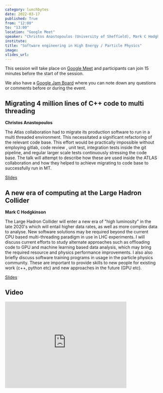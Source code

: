 ```yaml
---
category: lunchbytes
date: 2022-03-17
published: True
from: "12:00"
to: "13:00"
location: "Google Meet"
speaker: "Christos Anastopoulos (University of Sheffield), Mark C Hodgkinson (University of Sheffield)"
institute:
title: "Software engineering in High Energy / Particle Physics"
image:
slides_url:
---
```


This session will take place on [Google Meet](https://meet.google.com/unb-cjmh-sus) and participants can join 15 minutes before the start of the session.

We also have a [Google Jam Board](https://jamboard.google.com/d/1KTbvVzwqINY-qMfNAmiUUs8QTPSJogdatDO3MEB-djU) where you can note down any questions or comments before or during the event.

## Migrating 4 million lines of C++ code to multi threading

**Christos Anastopoulos**

The Atlas collaboration had to migrate its production software to run in a multi threaded environment. This necessitated a significant refactoring of the relevant code base. This effort would be practically impossible without employing gitlab, code review , unit test, integration tests inside the git pipeline, and regular larger scale tests continuously stressing the code base. The talk will attempt to describe how these are used inside the ATLAS collaboration and how they helped to achieve migrating to code base to successfully run in MT.

[Slides](/assets/slides/2022-03-17-lb-hep/ATLAS_4M_MT.pdf)

## A new era of computing at the Large Hadron Collider

**Mark C Hodgkinson**

The Large Hadron Collider will enter a new era of "high luminosity" in the late 2020's which will entail higher data rates, as well as more complex data to analyse. New software solutions may be required beyond the current CPU based multi-threading paradigm in use in LHC experiments. I will discuss current efforts to study alternate approaches such as offloading code to GPU and machine learning based data analysis, which may bring the required resource and physics performance improvements. I also also briefly discuss software training programs in usage in the particle physics community. These are important to provide skills to new people for existing work (c++, python etc) and new approaches in the future (GPU etc).

[Slides](/assets/slides/2022-03-17-lb-hep/LunchBytes_mhodgkin_2022.pdf)

## Video

<iframe id="kaltura_player" src="https://cdnapisec.kaltura.com/p/2103181/sp/210318100/embedIframeJs/uiconf_id/38838661/partner_id/2103181?iframeembed=true&playerId=kaltura_player&entry_id=1_wdh4005q&flashvars[streamerType]=auto&amp;flashvars[localizationCode]=en&amp;flashvars[leadWithHTML5]=true&amp;flashvars[sideBarContainer.plugin]=true&amp;flashvars[sideBarContainer.position]=left&amp;flashvars[sideBarContainer.clickToClose]=true&amp;flashvars[chapters.plugin]=true&amp;flashvars[chapters.layout]=vertical&amp;flashvars[chapters.thumbnailRotator]=false&amp;flashvars[streamSelector.plugin]=true&amp;flashvars[EmbedPlayer.SpinnerTarget]=videoHolder&amp;flashvars[dualScreen.plugin]=true&amp;flashvars[hotspots.plugin]=1&amp;flashvars[Kaltura.addCrossoriginToIframe]=true&amp;&wid=1_6c64sldm" width="400" height="285" allowfullscreen webkitallowfullscreen mozAllowFullScreen allow="autoplay *; fullscreen *; encrypted-media *" sandbox="allow-forms allow-same-origin allow-scripts allow-top-navigation allow-pointer-lock allow-popups allow-modals allow-orientation-lock allow-popups-to-escape-sandbox allow-presentation allow-top-navigation-by-user-activation" frameborder="0" title="Kaltura Player"></iframe>
